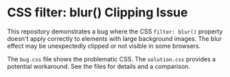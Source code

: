 # CSS filter: blur() Clipping Issue

This repository demonstrates a bug where the CSS `filter: blur()` property doesn't apply correctly to elements with large background images.  The blur effect may be unexpectedly clipped or not visible in some browsers.

The `bug.css` file shows the problematic CSS.  The `solution.css` provides a potential workaround.  See the files for details and a comparison.